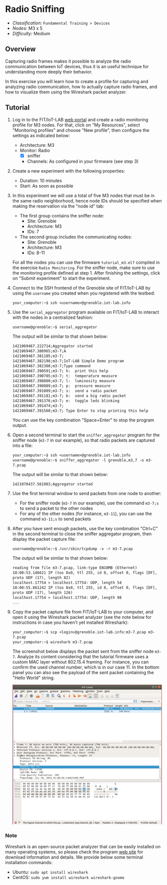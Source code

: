 

# Radio Sniffing

* _Classification:_ `Fundamental Training > Devices`
* _Nodes:_ M3 x 5
* _Difficulty:_ Medium


## Overview

Capturing radio frames makes it possible to analyze the radio
communication between IoT devices, thus it is an useful technique for
understanding more deeply their behavior.

In this exercise you will learn how to create a profile for capturing
and analyzing radio communication, how to actually capture radio
frames, and how to visualize them using the Wireshark packet analyzer.


## Tutorial

1. Log in to the FIT/IoT-LAB [web
portal](https://www.iot-lab.info/testbed/dashboard) and create a radio
monitoring profile for M3 nodes. For that, click on "My Resources",
select "Monitoring profiles" and choose "New profile", then configure
the settings as indicated below:
	- Architecture: M3
	- Monitor: Radio
		* [x] sniffer
		* Channels: As configured in your firmware (see step 3)

2. Create a new experiment with the following properties:
	- Duration: 10 minutes
	- Start: As soon as possible

3. In this experiment we will use a total of five M3 nodes that must
be in the same radio neighborhood, hence node IDs should be specified
when making the reservation via the "node id" tab:
	- The first group contains the sniffer node:
		* Site: Grenoble
		* Architecture: M3
		* IDs: 7
	- The second group includes the communicating nodes:
		* Site: Grenoble
		* Architecture: M3
		* IDs: 8-11

	For all the nodes you can use the firmware `tutorial_m3.elf`
	compiled in the exercise `Radio Monitoring`. For the sniffer
	node, make sure to use the monitoring profile defined at step 1.
	After finishing the settings, click on "Submit experiment" to
	start the experiment.

4. Connect to the SSH frontend of the Grenoble site of FIT/IoT-LAB by
using the `username` you created when you registered with the testbed:
	```
	your_computer:~$ ssh <username>@grenoble.iot-lab.info
	```

5. Use the `serial_aggregator` program available on FIT/IoT-LAB to
interact with the nodes in a centralized fashion:
	```
	username@grenoble:~$ serial_aggregator
	```

	The output will be similar to that shown below:
	```
	1421069467.222714;Aggregator started
	1421069467.380965;m3-7;A
	1421069467.381105;m3-7;
	1421069467.382198;m3-7;IoT-LAB Simple Demo program
	1421069467.382308;m3-7;Type command
	1421069467.390591;m3-7;	h:	print this help
	1421069467.390705;m3-7;	t:	temperature measure
	1421069467.390800;m3-7;	l:	luminosity measure
	1421069467.390889;m3-7;	p:	pressure measure
	1421069467.391089;m3-7;	s:	send a radio packet
	1421069467.391181;m3-7;	b:	send a big radio packet
	1421069467.391376;m3-7;	e:	toggle leds blinking
	1421069467.391474;m3-7;
	1421069467.391560;m3-7; Type Enter to stop printing this help
	```

	You can use the key combination "Space+Enter" to stop the
	program output.

6. Open a second terminal to start the `sniffer_aggregator` program
for the sniffer node (`m3-7` in our example), so that radio packets
are captured into a file:
	```
	your_computer:~$ ssh <username>@grenoble.iot-lab.info
	username@grenoble:~$ sniffer_aggregator -l grenoble,m3,7 -o m3-7.pcap
	```

	The output will be similar to that shown below:
	```
	1421070437.561983;Aggregator started
	```

7. Use the first terminal window to send packets from one node to
another:
	- For the sniffer node (`m3-7` in our example), use the
	  command `m3-7;s` to send a packet to the other nodes
	- For any of the other nodes (for instance, `m3-11`), you can
	  use the command `m3-11;s` to send packets

8. After you have sent enough packets, use the key combination
"Ctrl+C" in the second terminal to close the sniffer aggregator
program, then display the packet capture file:
	```
	username@grenoble:~$ /usr/sbin/tcpdump -v -r m3-7.pcap
	```

	The output will be similar to that shown below:
	```
	reading from file m3-7.pcap, link-type EN10MB (Ethernet)
	10:00:53.146621 IP (tos 0x0, ttl 255, id 0, offset 0, flags [DF], proto UDP (17), length 82)
	localhost.17754 > localhost.17754: UDP, length 54
	10:00:55.861242 IP (tos 0x0, ttl 255, id 0, offset 0, flags [DF], proto UDP (17), length 126)
	localhost.17754 > localhost.17754: UDP, length 98
	...
	```

9. Copy the packet capture file from FIT/IoT-LAB to your computer, and
open it using the Wireshark packet analyzer (see the note below for
instructions in case you haven't yet installed Wireshark):
	```
	your_computer:~$ scp <login>@grenoble.iot-lab.info:m3-7.pcap m3-7.pcap
	your_computer:~$ wireshark m3-7.pcap
	```

	The screenshot below displays the packet sent from the sniffer
	node `m3-7`. Analyze its content considering that the tutorial
	firmware uses a custom MAC layer without 802.15.4 framing. For
	instance, you can confirm the used channel number, which is in
	our case 11. In the bottom panel you can also see the payload
	of the sent packet containing the "Hello World" string.
	<div align=center><img src="m3-7_capture.png"></div>

### Note

Wireshark is an open-source packet analyzer that can be easily
installed on many operating systems, so please check the program [web
site](https://www.wireshark.org/) for download information and
details. We provide below some terminal installation commands:
* Ubuntu: `sudo apt install wireshark`
* CentOS: `sudo yum install wireshark wireshark-gnome`
